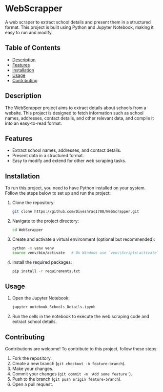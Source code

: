 # WebScrapper

A web scraper to extract school details and present them in a structured format. This project is built using Python and Jupyter Notebook, making it easy to run and modify.

## Table of Contents
- [Description](#description)
- [Features](#features)
- [Installation](#installation)
- [Usage](#usage)
- [Contributing](#contributing)
  
## Description
The WebScrapper project aims to extract details about schools from a website. This project is designed to fetch information such as school names, addresses, contact details, and other relevant data, and compile it into an easy-to-read format.

## Features
- Extract school names, addresses, and contact details.
- Present data in a structured format.
- Easy to modify and extend for other web scraping tasks.

## Installation
To run this project, you need to have Python installed on your system. Follow the steps below to set up and run the project:

1. Clone the repository:
    ```sh
    git clone https://github.com/Diveshrao1708/WebScrapper.git
    ```
2. Navigate to the project directory:
    ```sh
    cd WebScrapper
    ```
3. Create and activate a virtual environment (optional but recommended):
    ```sh
    python -m venv venv
    source venv/bin/activate   # On Windows use `venv\Scripts\activate`
    ```
4. Install the required packages:
    ```sh
    pip install -r requirements.txt
    ```

## Usage
1. Open the Jupyter Notebook:
    ```sh
    jupyter notebook Schools_Details.ipynb
    ```
2. Run the cells in the notebook to execute the web scraping code and extract school details.

## Contributing
Contributions are welcome! To contribute to this project, follow these steps:

1. Fork the repository.
2. Create a new branch (`git checkout -b feature-branch`).
3. Make your changes.
4. Commit your changes (`git commit -m 'Add some feature'`).
5. Push to the branch (`git push origin feature-branch`).
6. Open a pull request.
